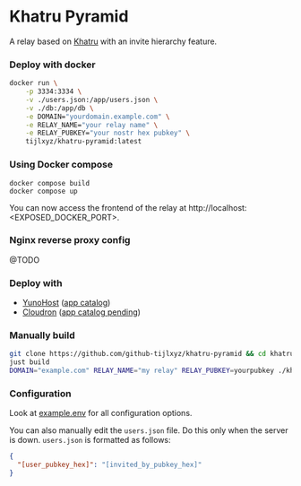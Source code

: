 # Khatru Pyramid

A relay based on [Khatru](https://github.com/fiatjaf/khatru) with an invite hierarchy feature.

### Deploy with docker

```sh
docker run \
    -p 3334:3334 \
    -v ./users.json:/app/users.json \
    -v ./db:/app/db \
    -e DOMAIN="yourdomain.example.com" \
    -e RELAY_NAME="your relay name" \
    -e RELAY_PUBKEY="your nostr hex pubkey" \
    tijlxyz/khatru-pyramid:latest
```

### Using Docker compose

```shell
docker compose build
docker compose up 
```

You can now access the frontend of the relay at http://localhost:<EXPOSED_DOCKER_PORT>.

### Nginx reverse proxy config

@TODO

### Deploy with

 - [YunoHost](https://github.com/YunoHost-Apps/khatru-pyramid_ynh) ([app catalog](https://apps.yunohost.org/app/khatru-pyramid))
 - [Cloudron](https://github.com/github-tijlxyz/khatru-pyramid_cloudron) ([app catalog pending](https://forum.cloudron.io/topic/11146/khatru-pyramid-a-nostr-relay))

### Manually build

```sh
git clone https://github.com/github-tijlxyz/khatru-pyramid && cd khatru-pyramid
just build
DOMAIN="example.com" RELAY_NAME="my relay" RELAY_PUBKEY=yourpubkey ./khatru-pyramid
```

### Configuration

Look at [example.env](./example.env) for all configuration options.

You can also manually edit the `users.json` file. Do this only when the server is down.
`users.json` is formatted as follows:
```json
{ 
  "[user_pubkey_hex]": "[invited_by_pubkey_hex]"
}
```


